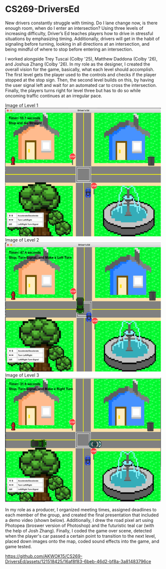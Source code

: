 # CS269-DriversEd
New drivers constantly struggle with timing. Do I lane change now, is there enough room, when do I enter an intersection? Using three levels of increasing difficulty, Driver’s Ed teaches players how to drive in stressful situations by emphasizing timing. Additionally, drivers will get in the habit of signaling before turning, looking in all directions at an intersection, and being mindful of where to stop before entering an intersection. 

I worked alongside Trey Tuscai (Colby '25), Matthew Daddona (Colby '26), and Joshua Zhang (Colby '26). In my role as the designer, I created the overall vision for the game, basically, what each level should accomplish. The first level gets the player used to the controls and checks if the player stopped at the stop sign. Then, the second level builds on this, by having the user signal left and wait for an automated car to cross the intersection. Finally, the players turns right for level three but has to do so while oncoming traffic continues at an irregular pace. 

Image of Level 1
![](ImagesCS269/level1.png)
Image of Level 2
![](ImagesCS269/level2.png)
Image of Level 3
![](ImagesCS269/level3.png)

In my role as a producer, I organized meeting times, assigned deadlines to each member of the group, and created the final presentation that included a demo video (shown below). Additionally, I drew the road pixel art using Photopea (broswer version of Photoshop) and the futuristic teal car (with the help of Josh Zhang). Finally, I coded the game over scene, detected when the player's car passed a certain point to transition to the next level, placed down images onto the map, coded sound effects into the game, and game tested. 

https://github.com/AKWOK15/CS269-DriversEd/assets/121518425/16af8f83-6beb-46d2-bf8a-3a81483796ce


